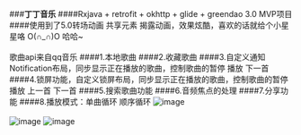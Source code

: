 ###**丁丁音乐**
####Rxjava + retrofit + okhttp + glide + greendao 3.0 MVP项目
####使用到了5.0转场动画  共享元素  揭露动画，效果炫酷，喜欢的话就给个小星星咯 O(∩_∩)O 哈哈~<br><br>
歌曲api来自qq音乐
####1.本地歌曲
####2.收藏歌曲
####3.自定义通知Notification布局，同步显示正在播放的歌曲，控制歌曲的暂停 播放 下一首
####4.锁屏功能，自定义锁屏布局，同步显示正在播放的歌曲，控制歌曲的暂停播放  上一首 下一首
####5.搜索歌曲功能
####6.音频焦点的处理
####7.分享功能
####8.播放模式：单曲循环  顺序循环
![image](https://github.com/ycyranqingjjs/DingDingMusic/raw/master/imgs/img.gif) <br><br>
![image](https://github.com/ycyranqingjjs/DingDingMusic/raw/master/imgs/p1.png)   ![image](https://github.com/DingMouRen/DingDingMusic/raw/master/imgs/p2.png)  <br><br>

